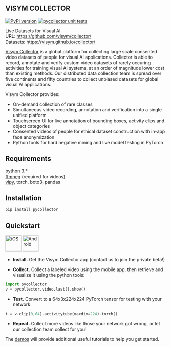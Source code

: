 VISYM COLLECTOR
-------------------
[![PyPI version](https://badge.fury.io/py/pycollector.svg)](https://badge.fury.io/py/pycollector) [![pycollector unit tests](https://github.com/visym/collector/workflows/pycollector%20unit%20tests/badge.svg)](https://github.com/visym/collector/actions?query=workflow%3A%22pycollector+unit+tests%22)

Live Datasets for Visual AI    
URL: https://github.com/visym/collector/    
Datasets: https://visym.github.io/collector/    

[Visym Collector](https://visym.com/collector) is a global platform for collecting large scale consented video datasets of people for visual AI applications. Collector is able to record, annotate and verify custom video datasets of rarely occuring activities for training visual AI systems, at an order of magnitude lower cost than existing methods. Our distributed data collection team is spread over five continents and fifty countries to collect unbiased datasets for global visual AI applications.
   
Visym Collector provides:  

* On-demand collection of rare classes  
* Simultaneous video recording, annotation and verification into a single unified platform  
* Touchscreen UI for live annotation of bounding boxes, activity clips and object categories
* Consented videos of people for ethical dataset construction with in-app face anonymization
* Python tools for hard negative mining and live model testing in PyTorch


Requirements
-------------------
python 3.*    
[ffmpeg](https://ffmpeg.org/download.html) (required for videos)    
[vipy](https://github.com/visym/vipy), torch, boto3, pandas


Installation
-------------------

```python
pip install pycollector
```

Quickstart
-------------------

<a href="https://visym.com/collector"><img alt="iOS" src="https://developer.apple.com/app-store/marketing/guidelines/images/badge-download-on-the-app-store.svg" height="50"/></a>  <a href="https://visym.com/collector"><img alt="Android" src="https://upload.wikimedia.org/wikipedia/commons/7/78/Google_Play_Store_badge_EN.svg" height="50"/></a>


* **Install.** Get the Visym Collector app (contact us to join the private beta!)

* **Collect.**  Collect a labeled video using the mobile app, then retrieve and visualize it using the python tools:

```python
import pycollector
v = pycollector.video.last().show()
```

* **Test.** Convert to a 64x3x224x224 PyTorch tensor for testing with your network:

```python
t = v.clip(0,64).activitytube(maxdim=224).torch()
```

* **Repeat.**  Collect more videos like those your network got wrong, or let our collection team collect for you!



The [demos](https://github.com/visym/collector/tree/master/demo) will provide additional useful tutorials to help you get started.


